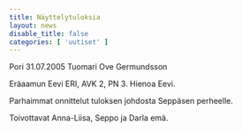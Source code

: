 ```yaml
---
title: Näyttelytuloksia
layout: news
disable_title: false
categories: [ 'uutiset' ]
---
```


Pori  31.07.2005 Tuomari Ove Germundsson

Eräaamun Eevi ERI, AVK 2, PN 3. Hienoa Eevi.

Parhaimmat onnittelut tuloksen johdosta Seppäsen perheelle.

Toivottavat Anna-Liisa, Seppo ja Darla emä.